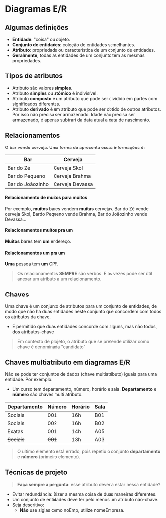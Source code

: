 # Diagramas E/R

## Algumas definições

- **Entidade**: "coisa" ou objeto.
- **Conjunto de entidades**: coleção de entidades semelhantes.
- **Atributo**: propriedade ou característica de um conjunto de entidades.
- **Geralmente**, todas as entidades de um conjunto tem as mesmas propriedades.

## Tipos de atributos

- Atributo são valores **simples**.
- Atributo **simples** ou **atômico** é indivisível.
- Atributo **composto** é um atributo que pode ser dividido em partes com significados diferentes.
- Atributo **derivado** é um atributo que pode ser obtido de outros atributos. Por isso não precisa ser armazenado. Idade não precisa ser armazenado, é apenas subtrari da data atual a data de nascimento.

## Relacionamentos

O bar vende cerveja. Uma forma de apresenta essas informações é:

|Bar             |Cerveja        |
|---             |---            |
|Bar do Zé       |Cerveja Skol   |
|Bar do Pequeno  |Cerveja Brahma |
|Bar do Joãozinho|Cerveja Devassa|

#### Relacionamento de muitos para muitos

Por exemplo, **muitos** bares vendem **muitas** cervejas. Bar do Zé vende cerveja Skol, Bardo Pequeno vende Brahma, Bar do Joãozinho vende Devassa...

#### Relacionamentos muitos pra um

**Muitos** bares tem **um** endereço.

#### Relacionamentos um pra um

**Uma** pessoa tem **um** CPF.

> Os relacionamentos **SEMPRE** são verbos. E ás vezes pode ser útil anexar um atributo a um relacionamento.

## Chaves

Uma chave é um conjunto de atributos para um conjunto de entidades, de modo que não há duas entidades neste conjunto que concordem com todos os atributos da chave.

- É permitido que duas entidades concorde com alguns, mas não todos, dos atributos-chave

> Em contexto de projeto, o atributo que se pretende utilizar como chave é denominada "candidato"

## Chaves multiatributo em diagramas E/R

Não se pode ter conjuntos de dados (chave multiatributo) iguais para uma entidade. Por exemplo:

- Um curso tem departamento, número, horário e sala. **Departamento** e **número** são chaves multi atributo.

|Departamento|Número |Horário|Sala|
|---         |---    |---    |--- |
|Sociais     |001    |16h    |B01 |
|Sociais     |002    |16h    |B02 |
|Exatas      |001    |14h    |A05 |
|~~Sociais~~ |~~001~~|13h    |A03 |

> O ultimo elemento está errado, pois repetiu o conjunto **departamento** e **número** (primeiro elemento).

## Técnicas de projeto

> **Faça sempre a pergunta**: esse atributo deveria estar nessa entidade?

- Evitar redundância: Dizer a mesma coisa de duas maneiras diferentes.
- Um conjunto de entidades deve ter pelo menos um atributo não-chave.
- Seja descritivo:
  - **Não** use siglas como noEmp, utilize nomeEmpresa.